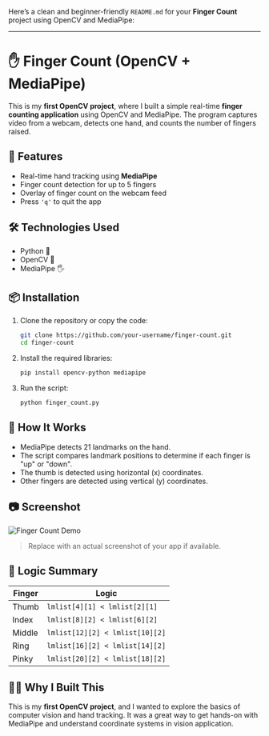 Here’s a clean and beginner-friendly `README.md` for your **Finger Count** project using OpenCV and MediaPipe:

---

# ✋ Finger Count (OpenCV + MediaPipe)

This is my **first OpenCV project**, where I built a simple real-time **finger counting application** using OpenCV and MediaPipe. The program captures video from a webcam, detects one hand, and counts the number of fingers raised.

## 🚀 Features

* Real-time hand tracking using **MediaPipe**
* Finger count detection for up to 5 fingers
* Overlay of finger count on the webcam feed
* Press `'q'` to quit the app

## 🛠 Technologies Used

* Python 🐍
* OpenCV 🎥
* MediaPipe 🖐️

## 📦 Installation

1. Clone the repository or copy the code:

   ```bash
   git clone https://github.com/your-username/finger-count.git
   cd finger-count
   ```

2. Install the required libraries:

   ```bash
   pip install opencv-python mediapipe
   ```

3. Run the script:

   ```bash
   python finger_count.py
   ```

## 📸 How It Works

* MediaPipe detects 21 landmarks on the hand.
* The script compares landmark positions to determine if each finger is "up" or "down".
* The thumb is detected using horizontal (x) coordinates.
* Other fingers are detected using vertical (y) coordinates.

## 📷 Screenshot

![Finger Count Demo](https://via.placeholder.com/600x400?text=Demo+Screenshot)

> Replace with an actual screenshot of your app if available.

## 🧠 Logic Summary

| Finger | Logic                           |
| ------ | ------------------------------- |
| Thumb  | `lmlist[4][1] < lmlist[2][1]`   |
| Index  | `lmlist[8][2] < lmlist[6][2]`   |
| Middle | `lmlist[12][2] < lmlist[10][2]` |
| Ring   | `lmlist[16][2] < lmlist[14][2]` |
| Pinky  | `lmlist[20][2] < lmlist[18][2]` |

## 🙋‍♀️ Why I Built This

This is my **first OpenCV project**, and I wanted to explore the basics of computer vision and hand tracking. It was a great way to get hands-on with MediaPipe and understand coordinate systems in vision application.
